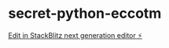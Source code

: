 # secret-python-eccotm

[Edit in StackBlitz next generation editor ⚡️](https://stackblitz.com/~/github.com/prolegendthe1st/secret-python-eccotm)